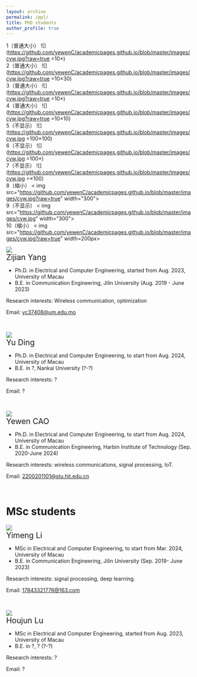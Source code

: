 ```yaml
---
layout: archive
permalink: /ppl/
title: PhD students
author_profile: true
---
```


1（普通大小）
![](https://github.com/yewenC/academicpages.github.io/blob/master/images/cyw.jpg?raw=true =10×)<br>
2（普通大小）
![](https://github.com/yewenC/academicpages.github.io/blob/master/images/cyw.jpg?raw=true =10×30)<br>
3（普通大小）
![](https://github.com/yewenC/academicpages.github.io/blob/master/images/cyw.jpg?raw=true =10×)<br>
4（普通大小）
![](https://github.com/yewenC/academicpages.github.io/blob/master/images/cyw.jpg?raw=true =10×10)<br>
5（不显示）
![](https://github.com/yewenC/academicpages.github.io/blob/master/images/cyw.jpg =100×100)<br>
6（不显示）
![](https://github.com/yewenC/academicpages.github.io/blob/master/images/cyw.jpg =100×)<br>
7（不显示）
![](https://github.com/yewenC/academicpages.github.io/blob/master/images/cyw.jpg =×100)<br>
8（缩小）
< img src="https://github.com/yewenC/academicpages.github.io/blob/master/images/cyw.jpg?raw=true" width="300"><br>
9（不显示）
< img src="https://github.com/yewenC/academicpages.github.io/blob/master/images/cyw.jpg" width="300"><br>
10（缩小）
< img src="https://github.com/yewenC/academicpages.github.io/blob/master/images/cyw.jpg?raw=true" width=200px><br>


![](https://github.com/lynshao/Lab.github.io/blob/master/images/zijian.jpg?raw=true)
<br>
  <span style="font-size: 1.5em;">Zijian Yang</span><br>
  
- Ph.D. in Electrical and Computer Engineering, started from Aug. 2023, University of Macau
- B.E. in Communication Engineering, Jilin University (Aug. 2019 - June 2023)

Research interests: Wireless communication, optimization 

Email: yc37408@um.edu.mo

<br>


![](https://github.com/lynshao/Lab.github.io/blob/master/images/500x300.png?raw=true)
<br>
  <span style="font-size: 1.5em;">Yu Ding</span><br>
  
- Ph.D. in Electrical and Computer Engineering, to start from Aug. 2024, University of Macau
- B.E. in ?, Nankai University (?-?)

Research interests: ?

Email: ?

<br>

![](https://github.com/lynshao/Lab.github.io/blob/master/images/yewen.jpg?raw=true)
<br>
  <span style="font-size: 1.5em;">Yewen CAO</span><br>
  
- Ph.D. in Electrical and Computer Engineering, to start from Aug. 2024, University of Macau
- B.E. in Communication Engineering, Harbin Institute of Technology (Sep. 2020-June 2024)

Research interests: wireless communications, signal processing, IoT.

Email: 2200201101@stu.hit.edu.cn 

<br>


MSc students
======

![](https://github.com/lynshao/Lab.github.io/blob/master/images/yimeng.jpg?raw=true)
<br>
  <span style="font-size: 1.5em;">Yimeng Li</span><br>
  
- MSc in Electrical and Computer Engineering, to start from Mar. 2024, University of Macau
- B.E. in Communication Engineering, Jilin University (Sep. 2019-  June 2023)

Research interests: signal processing, deep learning.

Email: 17843321776@163.com

<br>

![](https://github.com/lynshao/Lab.github.io/blob/master/images/500x300.png?raw=true)
<br>
  <span style="font-size: 1.5em;">Houjun Lu</span><br>
  
- MSc in Electrical and Computer Engineering, started from Aug. 2023, University of Macau
- B.E. in ?, ? (?-?)

Research interests: ?

Email: ?

<br>

